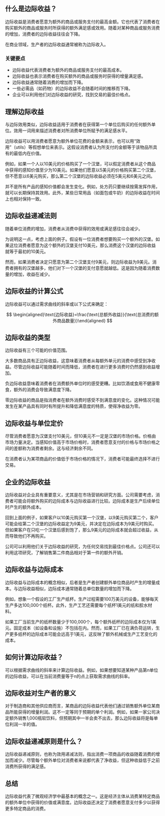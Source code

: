 ## 什么是边际收益？

边际收益是消费者愿意为额外的商品或服务支付的最高金额。它也代表了消费者在购买额外的商品或服务时所获得的额外满足感或效用。随着对某种商品或服务消费的增加，消费者的边际收益往往会下降。

在商业领域，生产者的边际收益通常被称为边际收入。

### 关键要点

- 边际收益代表消费者为额外的商品或服务支付的最高成本。
- 边际收益也表示消费者在购买额外的商品或服务时获得的增量满足感。
- 边际收益通常随着消费的增加而下降。
- 一些必需品（如药物）的边际收益不会随着时间的推移而下降。
- 企业可以利用他们对边际收益的研究，找到交易的最佳价格点。

## 理解边际收益

与边际效用类似，边际收益适用于消费者在获得第一个单位后购买的任何额外单位。效用一词用来描述消费者对所消费单位所赋予的满足感水平。

边际收益可以用消费者愿意为额外单位花费的金额来表示，也可以用“效用”（utils）等假想单位来表示。这假设消费者认为所支付的金额等于该物品所具有的最低内在价值。

例如，如果一个人以10美元的价格购买了一个汉堡，可以假定消费者从这个商品中获得的感知价值至少为10美元。如果他们愿意以5美元的价格购买第二个汉堡，但不愿意以6美元购买，那么第二个汉堡的边际收益必须在5美元和6美元之间。

并不是所有产品的感知价值都会发生变化。例如，处方药只要继续按需发挥作用，就可以长期保持其效用。此外，某些日常用品（如面包或牛奶）的边际收益在时间上也相对保持一致。

## 边际收益递减法则

随着单位消费的增加，消费者从消费中获得的效用或满足感往往会减少。

为说明这一点，考虑上面的例子。假设有一位消费者想要购买一个额外的汉堡。如果这位消费者愿意为这个额外的汉堡支付10美元，那么消费这个汉堡的边际收益就等于最初的10美元。

然而，如果消费者决定只愿意为第二个汉堡支付9美元，则边际收益为9美元。消费者拥有的汉堡越多，他们对下一个汉堡的支付意愿就越低。这是因为随着消费数量的增加，收益在减少。

## 边际收益的计算公式

边际收益可以通过需求曲线的斜率或以下公式来确定：

$$ \begin{aligned}\text{边际收益}=\frac{\text{总额外收益}}{\text{总消费的额外商品数量}}\end{aligned} $$

## 边际收益的类型

边际收益有三个可能的价值范围。

大多数商品具有正边际收益，这意味着消费者从每额外单元的消费中感受到净收益。尽管边际收益可能随着时间而降低，消费者在进行更多消费时仍然感到收益增加。

负边际收益意味着消费者在消费额外单位时的感受更糟。比如饮酒或食用不健康零食，额外的消费会导致满意度下降。

零边际收益的商品是指消费者在额外消费时感受不到满意度的变化。这种情况可能发生在某产品具有同时有所提升和降低满意度的特质，使得净收益为零。

## 边际收益与单位定价

尽管消费者愿意为汉堡支付10美元，但10美元不一定是汉堡的市场价格。价格由市场力量决定。当感知价值高于市场价格时，消费者愿意支付的价格与市场价格之间的差额称为消费者剩余。这与经济剩余不同。

在消费者认为某项商品的价值低于市场价格的情况下，消费者可能最终选择不进行交易。

## 企业的边际收益

边际收益对企业具有重要意义，尤其是在市场营销和研究方面。公司需要考虑，消费者可能会将额外购买的边际成本与边际收益进行比较。边际成本是生产后续单位时产生的额外成本。

回到上面的例子，如果客户以10美元购买第一个汉堡，以9美元购买第二个，客户可能会给第二个汉堡的边际收益定为9美元，并决定在边际成本为9美元时购买。但如果客户在只吃一个汉堡后感到饱了，那么9美元的边际成本就会超过收益，从而导致他们不再购买。

公司可以利用他们关于边际收益的研究，为任何交易找到最佳价格点。公司还可以利用这项研究，了解销售第二件商品相对于第一件的额外开销。

## 边际收益与边际成本

边际收益与边际成本的概念相似，后者是生产者创建额外单位商品时产生的增量成本。与边际收益相似，边际成本通常随着总单位数量的增加而下降。

例如，想象一个假设的工厂生产纸杯。生产过程需要100万美元的设备，能够每天生产多达100,000个纸杯。此外，生产工艺还需要每个纸杯1美元的纸和胶水材料。

如果工厂当前生产的纸杯数量少于100,000个，每个额外纸杯的边际成本仅为1美元。固定成本（如设备和设施）不包括在内。然而，如果工厂已在满负荷运转，生产更多纸杯的边际成本可能会远高于1美元，这反映了额外机械或生产工艺变化的成本。

## 如何计算边际收益？

可以根据需求曲线的斜率来计算边际收益。例如，如果想要知道某种产品第n单位的边际收益，可以在当前消费量等于n的点上获取需求曲线的斜率。

## 边际收益对生产者的意义

对于制造商和其他供应商而言，某商品的边际收益代表他们通过销售额外单位某商品所能获得的增量利润。这不一定等同于预期的单个利润。例如，如果一家公司决定额外销售1,000瓶软饮料，但预期其中一半会卖不出去，那么边际收益将是每单位利润一半的值。

## 边际收益递减原则是什么？

边际收益递减原则，也称为效用递减法则，指出消费一项商品的收益随着消费的增加而减少。尽管每个额外单位对消费者来说都代表了净收益，但这种收益低于之前消费所获得的满足感。

## 总结

边际收益代表了微观经济学中最基本的概念之一。这是经济主体从消费某特定商品的额外单位中获得的价值或满意度。边际收益还决定了消费者愿意支付多少以获得更多特定商品的消费。